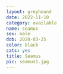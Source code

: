 ```yaml
---
layout: greyhound
date: 2022-11-10
category: available
name: seamus
sex: male
dob: 2020-03-25
color: black
cats: yes
title: Seamus
pic: seamus1.jpg
---
```


